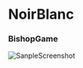 # NoirBlanc
### BishopGame
![SanpleScreenshot](https://github.com/user-attachments/assets/63c658a5-cab4-443d-90b1-0c1529c5ef7c)